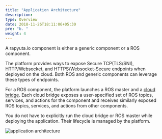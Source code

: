 ```yaml
---
title: "Application Architecture"
description:
type: Overview
date: 2018-11-26T18:11:06+05:30
pre: "b. "
weight: 4
---
```

A rapyuta.io component is either a generic component or a ROS component.

The platform provides ways to expose Secure TCP(TLS/SNI), HTTP/Websocket,
and HTTPS/Websocket-Secure endpoints when deployed on the cloud. Both ROS
and generic components can leverage these types of endpoints.

For a ROS component, the platform launches a ROS master and a [cloud bridge](/core-concepts/network-layout-communication/#cloud-bridge).
Each cloud bridge exposes a user-specified set of ROS topics, services, and
actions for the component and receives similarly exposed ROS topics, services,
and actions from other components.

You do not have to explicitly run the cloud bridge or ROS master while
deploying the application. Their lifecycle is managed by the platform.

![application architecture](/images/application-architecture.png?classes=border,shadow&width=50pc)
